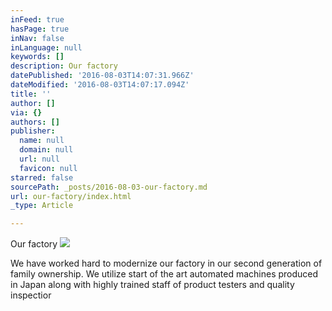 ```yaml
---
inFeed: true
hasPage: true
inNav: false
inLanguage: null
keywords: []
description: Our factory
datePublished: '2016-08-03T14:07:31.966Z'
dateModified: '2016-08-03T14:07:17.094Z'
title: ''
author: []
via: {}
authors: []
publisher:
  name: null
  domain: null
  url: null
  favicon: null
starred: false
sourcePath: _posts/2016-08-03-our-factory.md
url: our-factory/index.html
_type: Article

---
```

Our factory
![](https://the-grid-user-content.s3-us-west-2.amazonaws.com/e82d4d78-8a3d-4d0c-b149-c3860001fe0b.jpg)

We have worked hard to modernize our factory in our second generation of family ownership. We utilize start of the art automated machines produced in Japan along with highly trained staff of product testers and quality inspectior